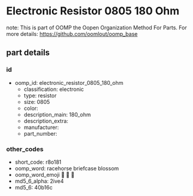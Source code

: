 # Electronic Resistor 0805 180 Ohm  

note: This is part of OOMP the Oopen Organization Method For Parts. For more details: https://github.com/oomlout/oomp_base

##  part details





### id
* oomp_id: electronic_resistor_0805_180_ohm
  * classification: electronic
  * type: resistor
  * size: 0805
  * color: 
  * description_main: 180_ohm
  * description_extra: 
  * manufacturer: 
  * part_number: 

### other_codes
* short_code: r8o181
* oomp_word: racehorse briefcase blossom
* oomp_word_emoji :racehorse: :briefcase: :blossom:
* md5_6_alpha: 2ive4
* md5_6: 40b16c